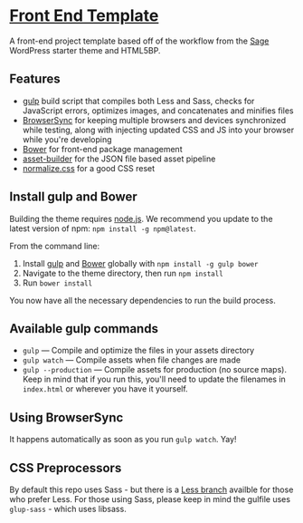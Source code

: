 # [Front End Template](https://github.com/JulienMelissas/front-end-template/)

A front-end project template based off of the workflow from the [Sage](https://github.com/roots/sage/) WordPress starter theme and HTML5BP.

## Features

* [gulp](http://gulpjs.com/) build script that compiles both Less and Sass, checks for JavaScript errors, optimizes images, and concatenates and minifies files
* [BrowserSync](http://www.browsersync.io/) for keeping multiple browsers and devices synchronized while testing, along with injecting updated CSS and JS into your browser while you're developing
* [Bower](http://bower.io/) for front-end package management
* [asset-builder](https://github.com/austinpray/asset-builder) for the JSON file based asset pipeline
* [normalize.css](http://necolas.github.io/normalize.css/) for a good CSS reset

## Install gulp and Bower

Building the theme requires [node.js](http://nodejs.org/download/). We recommend you update to the latest version of npm: `npm install -g npm@latest`.

From the command line:

1. Install [gulp](http://gulpjs.com) and [Bower](http://bower.io/) globally with `npm install -g gulp bower`
2. Navigate to the theme directory, then run `npm install`
3. Run `bower install`

You now have all the necessary dependencies to run the build process.

## Available gulp commands

* `gulp` — Compile and optimize the files in your assets directory
* `gulp watch` — Compile assets when file changes are made
* `gulp --production` — Compile assets for production (no source maps). Keep in mind that if you run this, you'll need to update the filenames in `index.html` or wherever you have it yourself.

## Using BrowserSync

It happens automatically as soon as you run `gulp watch`. Yay!

## CSS Preprocessors
By default this repo uses Sass - but there is a [Less branch](https://github.com/JulienMelissas/front-end-template/tree/less) availble for those who prefer Less.
For those using Sass, please keep in mind the gulfile uses `glup-sass` - which uses libsass.
